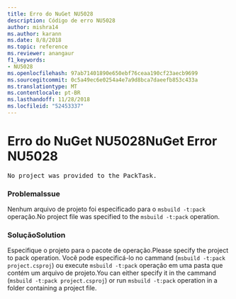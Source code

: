 ```yaml
---
title: Erro do NuGet NU5028
description: Código de erro NU5028
author: mishra14
ms.author: karann
ms.date: 8/8/2018
ms.topic: reference
ms.reviewer: anangaur
f1_keywords:
- NU5028
ms.openlocfilehash: 97ab71401890e650ebf76ceaa190cf23aecb9699
ms.sourcegitcommit: 0c5a49ec6e0254a4e7a9d8bca7daeefb853c433a
ms.translationtype: MT
ms.contentlocale: pt-BR
ms.lasthandoff: 11/28/2018
ms.locfileid: "52453337"
---
```

# <a name="nuget-error-nu5028"></a><span data-ttu-id="743e6-103">Erro do NuGet NU5028</span><span class="sxs-lookup"><span data-stu-id="743e6-103">NuGet Error NU5028</span></span>
<pre>No project was provided to the PackTask.</pre>

### <a name="issue"></a><span data-ttu-id="743e6-104">Problema</span><span class="sxs-lookup"><span data-stu-id="743e6-104">Issue</span></span>

<span data-ttu-id="743e6-105">Nenhum arquivo de projeto foi especificado para o `msbuild -t:pack` operação.</span><span class="sxs-lookup"><span data-stu-id="743e6-105">No project file was specified to the `msbuild -t:pack` operation.</span></span>


### <a name="solution"></a><span data-ttu-id="743e6-106">Solução</span><span class="sxs-lookup"><span data-stu-id="743e6-106">Solution</span></span>

<span data-ttu-id="743e6-107">Especifique o projeto para o pacote de operação.</span><span class="sxs-lookup"><span data-stu-id="743e6-107">Please specify the project to pack operation.</span></span>  <span data-ttu-id="743e6-108">Você pode especificá-lo no cammand (`msbuild -t:pack project.csproj`) ou execute `msbuild -t:pack` operação em uma pasta que contém um arquivo de projeto.</span><span class="sxs-lookup"><span data-stu-id="743e6-108">You can either specify it in the cammand (`msbuild -t:pack project.csproj`) or run `msbuild -t:pack` operation in a folder containing a project file.</span></span>

